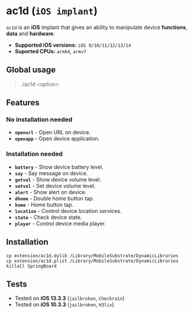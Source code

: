 # ac1d (`iOS implant`)

`ac1d` is an **iOS** implant that gives an ability to manipulate device **functions**, **data** and **hardware**.

* **Supported iOS versions:** `iOS 9/10/11/12/13/14`
* **Suported CPUs:** `arm64`, `armv7`

## Global usage

> ./ac1d \<option\>

## Features

### No installation needed

* **`openurl`** - Open URL on device.
* **`openapp`** - Open device application.

### Installation needed

* **`battery`** - Show device battery level.
* **`say`** - Say message on device.
* **`getvol`** - Show device volume level.
* **`setvol`** - Set device volume level.
* **`alert`** - Show alert on device.
* **`dhome`** - Double home button tap.
* **`home`** - Home button tap.
* **`location`** - Control device location services.
* **`state`** - Check device state.
* **`player`** - Control device media player.

## Installation

```shell
cp extension/ac1d.dylib /Library/MobileSubstrate/DynamicLibraries
cp extension/ac1d.plist /Library/MobileSubstrate/DynamicLibraries
killall SpringBoard
```

## Tests

* Tested on **iOS 13.3.3** (`jailbroken`, `Checkra1n`)
* Tested on **iOS 10.3.3** (`jailbroken`, `H3lix`)

